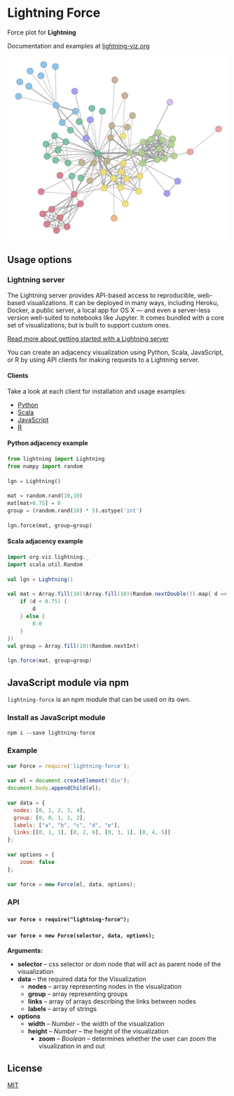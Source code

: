 # Lightning Force

Force plot for **Lightning**

Documentation and examples at [lightning-viz.org](http://lightning-viz.org/documentation)

[![force](https://raw.githubusercontent.com/lightning-viz/lightning-default-index/master/images/force.png)](https://github.com/lightning-viz/lightning-force)

## Usage options

### Lightning server

The Lightning server provides API-based access to reproducible, web-based visualizations. It can be deployed in many ways, including Heroku, Docker, a public server, a local app for OS X — and even a server-less version well-suited to notebooks like Jupyter. It comes bundled with a core set of visualizations, but is built to support custom ones.

[Read more about getting started with a Lightning server](http://lightning-viz.org/documentation/)

You can create an adjacency visualization using Python, Scala, JavaScript, or R by using API clients for making requests to a Lightning server.

#### Clients

Take a look at each client for installation and usage examples:

- [Python](https://github.com/lightning-viz/lightning-python)
- [Scala](https://github.com/lightning-viz/lightning-scala)
- [JavaScript](https://github.com/lightning-viz/lightning.js)
- [R](https://github.com/Ermlab/lightning-rstat)

#### Python adjacency example

```python
from lightning import Lightning
from numpy import random

lgn = Lightning()

mat = random.rand(10,10)
mat[mat>0.75] = 0
group = (random.rand(10) * 5).astype('int')

lgn.force(mat, group=group)
```

#### Scala adjacency example

```scala
import org.viz.lightning._
import scala.util.Random

val lgn = Lightning()

val mat = Array.fill(10)(Array.fill(10)(Random.nextDouble()).map{ d =>
	if (d < 0.75) {
		d
	} else {
		0.0
	}
})
val group = Array.fill(10)(Random.nextInt)

lgn.force(mat, group=group)
```

## JavaScript module via npm

`lightning-force` is an npm module that can be used on its own.

### Install as JavaScript module

```
npm i --save lightning-force
```

### Example

```js
var Force = require('lightning-force');

var el = document.createElement('div');
document.body.appendChild(el);

var data = {
  nodes: [0, 1, 2, 3, 4], 
  group: [0, 0, 1, 1, 2], 
  labels: ["a", "b", "c", "d", "e"], 
  links:[[0, 1, 1], [0, 2, 6], [0, 3, 1], [0, 4, 5]]
};

var options = {
	zoom: false
};

var force = new Force(el, data, options);

```

### API

#### `var Force = require("lightning-force");`

#### `var force = new Force(selector, data, options);`

**Arguments:**  
- **selector** – css selector or dom node that will act as parent node of the visualization
- **data** – the required data for the Visualization
  - **nodes** – array representing nodes in the visualization
  - **group** – array representing groups
  - **links** – array of arrays describing the links between nodes
  - **labels** – array of strings
- **options**
  - **width** – *Number* – the width of the visualization
  - **height** – *Number* – the height of the visualization
	- **zoom** – *Boolean* – determines whether the user can zoom the visualization in and out

## License
[MIT](LICENSE)
